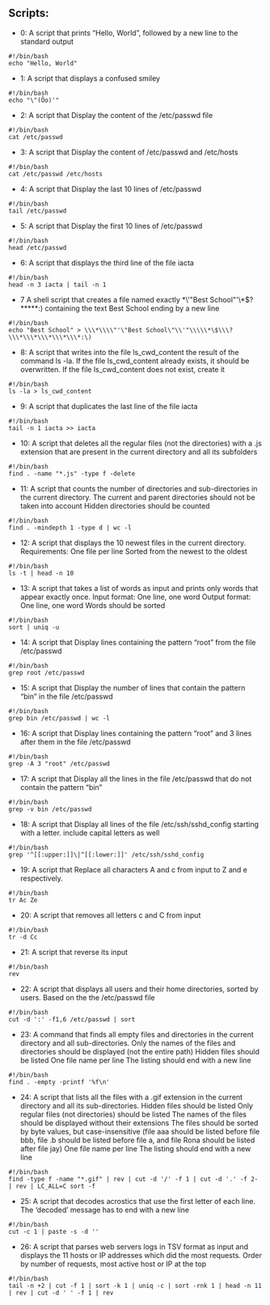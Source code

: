 ## Scripts:

* 0: A script that prints “Hello, World”, followed by a new line to the standard output
```
#!/bin/bash
echo "Hello, World"
```

* 1: A script that displays a confused smiley
```
#!/bin/bash
echo "\"(Ôo)'"
```

* 2: A script that Display the content of the /etc/passwd file
```
#!/bin/bash
cat /etc/passwd
```

* 3: A script that Display the content of /etc/passwd and /etc/hosts
```
#!/bin/bash
cat /etc/passwd /etc/hosts
```

* 4: A script that Display the last 10 lines of /etc/passwd
```
#!/bin/bash
tail /etc/passwd
```

* 5: A script that Display the first 10 lines of /etc/passwd
```
#!/bin/bash
head /etc/passwd
```

* 6: A script that displays the third line of the file iacta
```
#!/bin/bash
head -n 3 iacta | tail -n 1
```

* 7 A shell script that creates a file named exactly \*\\'"Best School"\'\\*$\?\*\*\*\*\*:) containing the text Best School ending by a new line
```
#!/bin/bash
echo "Best School" > \\\*\\\\"'\"Best School\"\\'"\\\\\*\$\\\?\\\*\\\*\\\*\\\*\\\*:\)
```

* 8: A script that writes into the file ls_cwd_content the result of the command ls -la. If the file ls_cwd_content already exists, it should be overwritten. If the file ls_cwd_content does not exist, create it
```
#!/bin/bash
ls -la > ls_cwd_content
```

* 9: A script that duplicates the last line of the file iacta
```
#!/bin/bash
tail -n 1 iacta >> iacta
```

* 10: A script that deletes all the regular files (not the directories) with a .js extension that are present in the current directory and all its subfolders
```
#!/bin/bash
find . -name "*.js" -type f -delete
```

* 11: A script that counts the number of directories and sub-directories in the current directory.
The current and parent directories should not be taken into account
Hidden directories should be counted
```
#!/bin/bash
find . -mindepth 1 -type d | wc -l
```

* 12: A script that displays the 10 newest files in the current directory.
Requirements:
One file per line
Sorted from the newest to the oldest
```
#!/bin/bash
ls -t | head -n 10
```

* 13: A script that takes a list of words as input and prints only words that appear exactly once.
Input format: One line, one word
Output format: One line, one word
Words should be sorted
```
#!/bin/bash
sort | uniq -u
```

* 14: A script that Display lines containing the pattern “root” from the file /etc/passwd
```
#!/bin/bash
grep root /etc/passwd
```

* 15: A script that Display the number of lines that contain the pattern “bin” in the file /etc/passwd
```
#!/bin/bash
grep bin /etc/passwd | wc -l
```
* 16: A script that Display lines containing the pattern “root” and 3 lines after them in the file /etc/passwd
```
#!/bin/bash
grep -A 3 "root" /etc/passwd
```
* 17: A script that Display all the lines in the file /etc/passwd that do not contain the pattern “bin”
```
#!/bin/bash
grep -v bin /etc/passwd
```
* 18: A script that Display all lines of the file /etc/ssh/sshd_config starting with a letter.
include capital letters as well
```
#!/bin/bash
grep '^[[:upper:]]\|^[[:lower:]]' /etc/ssh/sshd_config
```

* 19: A script that Replace all characters A and c from input to Z and e respectively.
```
#!/bin/bash
tr Ac Ze
```

* 20: A script that removes all letters c and C from input
```
#!/bin/bash
tr -d Cc
```

* 21: A script that reverse its input
```
#!/bin/bash
rev
```

* 22: A script that displays all users and their home directories, sorted by users.
Based on the the /etc/passwd file
```
#!/bin/bash
cut -d ':' -f1,6 /etc/passwd | sort
```

* 23: A command that finds all empty files and directories in the current directory and all sub-directories.
Only the names of the files and directories should be displayed (not the entire path)
Hidden files should be listed
One file name per line
The listing should end with a new line
```
#!/bin/bash
find . -empty -printf '%f\n'
```

* 24: A script that lists all the files with a .gif extension in the current directory and all its sub-directories.
Hidden files should be listed
Only regular files (not directories) should be listed
The names of the files should be displayed without their extensions
The files should be sorted by byte values, but case-insensitive (file aaa should be listed before file bbb, file .b should be listed before file a, and file Rona should be listed after file jay)
One file name per line
The listing should end with a new line
```
#!/bin/bash
find -type f -name "*.gif" | rev | cut -d '/' -f 1 | cut -d '.' -f 2- | rev | LC_ALL=C sort -f
```

* 25: A  script that decodes acrostics that use the first letter of each line.
The ‘decoded’ message has to end with a new line
```
#!/bin/bash
cut -c 1 | paste -s -d ''
```

* 26: A script that parses web servers logs in TSV format as input and displays the 11 hosts or IP addresses which did the most requests.
Order by number of requests, most active host or IP at the top
```
#!/bin/bash
tail -n +2 | cut -f 1 | sort -k 1 | uniq -c | sort -rnk 1 | head -n 11 | rev | cut -d ' ' -f 1 | rev
```
